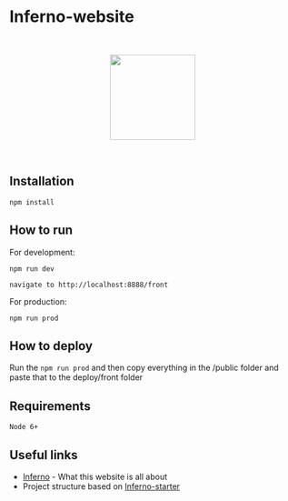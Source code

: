 # Inferno-website

<p>&nbsp;</p>
<p align="center"><img src="https://avatars2.githubusercontent.com/u/14214240?v=3&s=400" width="150px"></p>
<p>&nbsp;</p>

## Installation

    npm install

## How to run

For development:

    npm run dev

    navigate to http://localhost:8888/front 

For production:

    npm run prod

## How to deploy

 Run the `npm run prod` and then copy everything in the /public folder and paste that
 to the deploy/front folder
    
## Requirements

    Node 6+

## Useful links

* [Inferno](https://github.com/trueadm/inferno) - What this website is all about
* Project structure based on [Inferno-starter](https://github.com/nightwolfz/inferno-starter)

